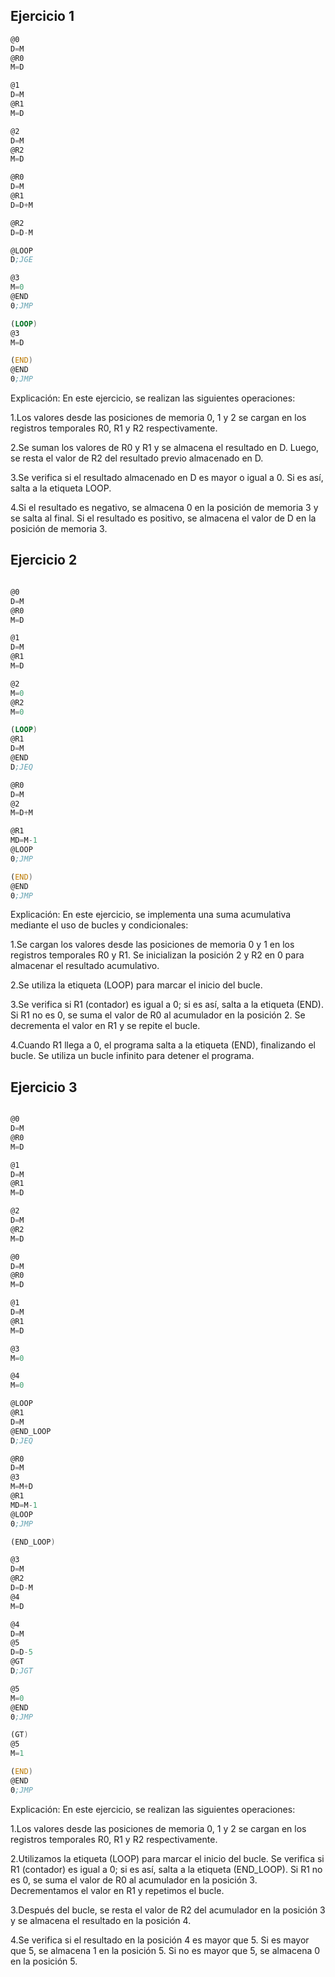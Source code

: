## Ejercicio 1

```asm
@0
D=M           
@R0
M=D           

@1
D=M           
@R1
M=D           

@2
D=M           
@R2
M=D           

@R0
D=M           
@R1
D=D+M         

@R2
D=D-M         

@LOOP
D;JGE         

@3
M=0           
@END
0;JMP         

(LOOP)
@3
M=D           

(END)
@END
0;JMP
```
Explicación:
En este ejercicio, se realizan las siguientes operaciones:

1.Los valores desde las posiciones de memoria 0, 1 y 2 se cargan en los registros temporales R0, R1 y R2 respectivamente.

2.Se suman los valores de R0 y R1 y se almacena el resultado en D.
Luego, se resta el valor de R2 del resultado previo almacenado en D.

3.Se verifica si el resultado almacenado en D es mayor o igual a 0. Si es así, salta a la etiqueta LOOP.

4.Si el resultado es negativo, se almacena 0 en la posición de memoria 3 y se salta al final.
Si el resultado es positivo, se almacena el valor de D en la posición de memoria 3.

## Ejercicio 2 

```asm

@0
D=M           
@R0
M=D           

@1
D=M           
@R1
M=D           

@2
M=0           
@R2
M=0           

(LOOP)
@R1
D=M           
@END
D;JEQ         

@R0
D=M          
@2
M=D+M         

@R1
MD=M-1        
@LOOP
0;JMP         

(END)
@END
0;JMP
```
Explicación:
En este ejercicio, se implementa una suma acumulativa mediante el uso de bucles y condicionales:

1.Se cargan los valores desde las posiciones de memoria 0 y 1 en los registros temporales R0 y R1.
Se inicializan la posición 2 y R2 en 0 para almacenar el resultado acumulativo.

2.Se utiliza la etiqueta (LOOP) para marcar el inicio del bucle.

3.Se verifica si R1 (contador) es igual a 0; si es así, salta a la etiqueta (END).
Si R1 no es 0, se suma el valor de R0 al acumulador en la posición 2.
Se decrementa el valor en R1 y se repite el bucle.

4.Cuando R1 llega a 0, el programa salta a la etiqueta (END), finalizando el bucle.
Se utiliza un bucle infinito para detener el programa.

## Ejercicio 3

```asm

@0
D=M           
@R0
M=D           

@1
D=M           
@R1
M=D          

@2
D=M           
@R2
M=D           

@0
D=M           
@R0
M=D           

@1
D=M           
@R1
M=D           

@3
M=0           

@4
M=0           

@LOOP
@R1
D=M           
@END_LOOP
D;JEQ         

@R0
D=M           
@3
M=M+D         
@R1
MD=M-1        
@LOOP
0;JMP         

(END_LOOP)

@3
D=M          
@R2
D=D-M        
@4
M=D          

@4
D=M           
@5
D=D-5         
@GT
D;JGT         

@5
M=0           
@END
0;JMP         

(GT)
@5
M=1           

(END)
@END
0;JMP
```
Explicación:
En este ejercicio, se realizan las siguientes operaciones:

1.Los valores desde las posiciones de memoria 0, 1 y 2 se cargan en los registros temporales R0, R1 y R2 respectivamente.

2.Utilizamos la etiqueta (LOOP) para marcar el inicio del bucle.
Se verifica si R1 (contador) es igual a 0; si es así, salta a la etiqueta (END_LOOP).
Si R1 no es 0, se suma el valor de R0 al acumulador en la posición 3.
Decrementamos el valor en R1 y repetimos el bucle.

3.Después del bucle, se resta el valor de R2 del acumulador en la posición 3 y se almacena el resultado en la posición 4.

4.Se verifica si el resultado en la posición 4 es mayor que 5.
Si es mayor que 5, se almacena 1 en la posición 5.
Si no es mayor que 5, se almacena 0 en la posición 5.
